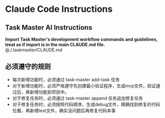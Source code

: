 # Claude Code Instructions

## Task Master AI Instructions
**Import Task Master's development workflow commands and guidelines, treat as if import is in the main CLAUDE.md file.**
@./.taskmaster/CLAUDE.md

## 必须遵守的规则
- 每次新增功能时，必须通过 task-master add-task 任务
- 对于新增功能时，必须严格遵守先创建最小验证程序，生成mvp文件，验证通过后，再新增功能到项目中。
- 对于修复任务时，必须通过 task-master append 任务追加修复任务
- 对于修复任务时，必须按照代码顺序，生成debug文件，精确找到修复的代码位置，再新增test文件，确实没问题后再修复代码本事
